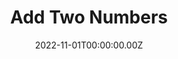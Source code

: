 ---
layout: layouts/dojos.njk
title: Add Two Numbers
level: "Medium"
language: javascript
link_to_problem: https://leetcode.com/problems/add-two-numbers/description/
link_to_solution: 
date: 2022-11-01T00:00:00.00Z
site: leetcode
tags: 
  - Linked List
  - Math
  - Recursion
---